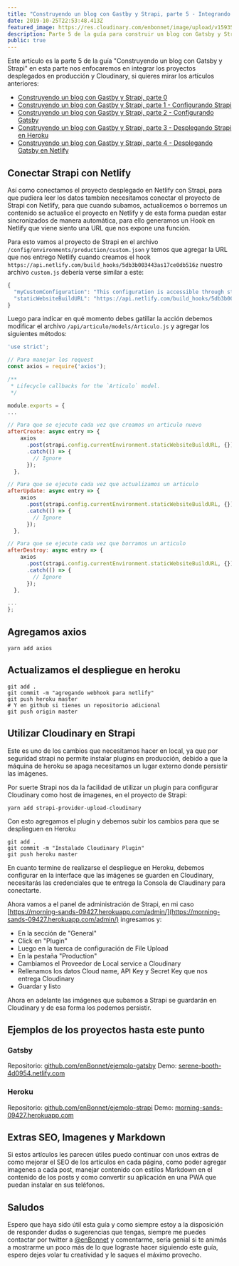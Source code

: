 ```yaml
---
title: "Construyendo un blog con Gastby y Strapi, parte 5 - Integrando Gatsby, Strapi y Cloudinary en producción"
date: 2019-10-25T22:53:48.413Z
featured_image: https://res.cloudinary.com/enbonnet/image/upload/v1593532131/xm2jsv1nwpb7lfax016q.jpg
description: Parte 5 de la guía para construir un blog con Gatsby y Strapi, en integrar los proyectos desplegados en producción y cloudinary
public: true
---
```

Este artículo es la parte 5 de la guía "Construyendo un blog con Gatsby y Strapi" en esta parte nos enfocaremos en integrar los proyectos desplegados en producción y Cloudinary, si quieres mirar los artículos anteriores:

- [Construyendo un blog con Gastby y Strapi, parte 0](https://enbonnet.me/article/5/construyendo-un-blog-con-gatsby-y-strapi)
- [Construyendo un blog con Gastby y Strapi, parte 1 - Configurando Strapi](https://enbonnet.me/article/39/construyendo-un-blog-con-gastby-y-strapi-parte-1-configurando-strapi)
- [Construyendo un blog con Gastby y Strapi, parte 2 - Configurando Gatsby](https://enbonnet.me/article/40/construyendo-un-blog-con-gastby-y-strapi-parte-2-configurando-gatsby)
- [Construyendo un blog con Gastby y Strapi, parte 3 - Desplegando Strapi en Heroku](https://enbonnet.me/article/41/construyendo-un-blog-con-gastby-y-strapi-parte-3-desplegando-strapi-en-heroku)
- [Construyendo un blog con Gastby y Strapi, parte 4 - Desplegando Gatsby en Netlify](https://enbonnet.me/article/42/construyendo-un-blog-con-gastby-y-strapi-parte-4-desplegando-gatsby-en-netlify)

## Conectar Strapi con Netlify

Así como conectamos el proyecto desplegado en Netlify con Strapi, para que pudiera leer los datos tambíen necesitamos conectar el proyecto de Strapi con Netlify, para que cuando subamos, actualicemos o borremos un contenido se actualice el proyecto en Netlify y de esta forma puedan estar sincronizados de manera automática, para ello generamos un Hook en Netlify que viene siento una URL que nos expone una función.
 
Para esto vamos al proyecto de Strapi en el archivo `/config/environments/production/custom.json` y temos que agregar la URL que nos entrego Netlify cuando creamos el hook `https://api.netlify.com/build_hooks/5db3b003443as17ce0db516z` nuestro archivo `custom.js` debería verse similar a este:

```javascript
{
  "myCustomConfiguration": "This configuration is accessible through strapi.config.environments.production.myCustomConfiguration",
  "staticWebsiteBuildURL": "https://api.netlify.com/build_hooks/5db3b003443as17ce0db516z"
}
```

Luego para indicar en qué momento debes gatillar la acción debemos modificar el archivo `/api/articulo/models/Articulo.js` y agregar los siguientes métodos:

```javascript
'use strict';

// Para manejar los request
const axios = require('axios');

/**
 * Lifecycle callbacks for the `Articulo` model.
 */

module.exports = {
...

// Para que se ejecute cada vez que creamos un articulo nuevo
afterCreate: async entry => {
    axios
      .post(strapi.config.currentEnvironment.staticWebsiteBuildURL, {})
      .catch(() => {
        // Ignore
      });
  },

// Para que se ejecute cada vez que actualizamos un articulo
afterUpdate: async entry => {
    axios
      .post(strapi.config.currentEnvironment.staticWebsiteBuildURL, {})
      .catch(() => {
        // Ignore
      });
  },

// Para que se ejecute cada vez que borramos un articulo
afterDestroy: async entry => {
    axios
      .post(strapi.config.currentEnvironment.staticWebsiteBuildURL, {})
      .catch(() => {
        // Ignore
      });
  },

...
};
```

## Agregamos axios
 
```shell
yarn add axios
```
 
## Actualizamos el despliegue en heroku
 
```shell
git add .
git commit -m "agregando webhook para netlify"
git push heroku master
# Y en github si tienes un repositorio adicional
git push origin master
```
 
## Utilizar Cloudinary en Strapi

Este es uno de los cambios que necesitamos hacer en local, ya que por seguridad strapi no permite instalar plugins en producción, debido a que la máquina de heroku se apaga necesitamos un lugar externo donde persistir las imágenes.
 
Por suerte Strapi nos da la facilidad de utilizar un plugin para configurar Cloudinary como host de imagenes, en el proyecto de Strapi:
 
```shell
yarn add strapi-provider-upload-cloudinary
```
 
Con esto agregamos el plugin y debemos subir los cambios para que se desplieguen en Heroku
 
```shell
git add .
git commit -m "Instalado Cloudinary Plugin"
git push heroku master
```
En cuanto termine de realizarse el despliegue en Heroku, debemos configurar en la interface que las imágenes se guarden en Cloudinary, necesitarás las credenciales que te entrega la Consola de Claudinary para conectarte.
 
Ahora vamos a el panel de administración de Strapi, en mi caso [https://morning-sands-09427.herokuapp.com/admin/](https://morning-sands-09427.herokuapp.com/admin/) ingresamos y:
 
- En la sección de "General"
- Click en "Plugin"
- Luego en la tuerca de configuración de File Upload
- En la pestaña "Production"
- Cambiamos el Proveedor de Local service a Cloudinary
- Rellenamos los datos Cloud name, API Key y Secret Key que nos entrega Cloudinary
- Guardar y listo
 
Ahora en adelante las imágenes que subamos a Strapi se guardarán en Cloudinary y de esa forma los podemos persistir.
 
## Ejemplos de los proyectos hasta este punto
 
### Gatsby
 
Repositorio: [github.com/enBonnet/ejemplo-gatsby](https://github.com/enBonnet/ejemplo-gatsby)
Demo: [serene-booth-4d0954.netlify.com](https://serene-booth-4d0954.netlify.com)
 
### Heroku
 
Repositorio: [github.com/enBonnet/ejemplo-strapi](https://github.com/enBonnet/ejemplo-strapi)
Demo: [morning-sands-09427.herokuapp.com](https://morning-sands-09427.herokuapp.com)
 
## Extras SEO, Imagenes y Markdown

Si estos artículos les parecen útiles puedo continuar con unos extras de como mejorar el SEO de los artículos en cada página, como poder agregar imagenes a cada post, manejar contenido con estilos Markdown en el contenido de los posts y como convertir su aplicación en una PWA que puedan instalar en sus teléfonos.
 
## Saludos

Espero que haya sido útil esta guía y como siempre estoy a la disposición de responder dudas o sugerencias que tengas, siempre me puedes contactar por twitter a [@enBonnet](https://twitter.com/enbonnet) y comentarme, sería genial si te animás a mostrarme un poco más de lo que lograste hacer siguiendo este guía, espero dejes volar tu creatividad y le saques el máximo provecho.
